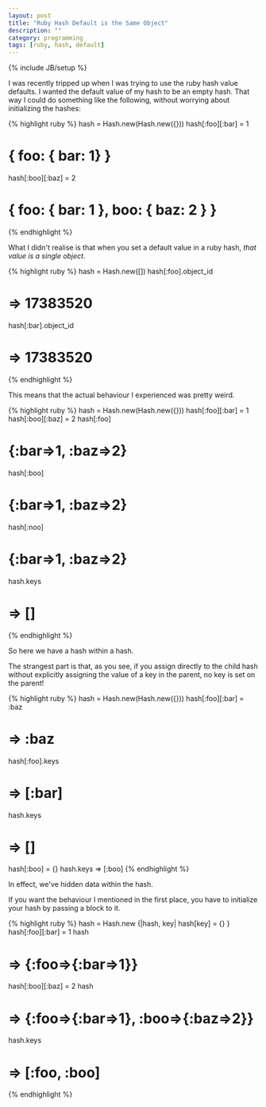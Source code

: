 ```yaml
---
layout: post
title: "Ruby Hash Default is the Same Object"
description: ""
category: programming
tags: [ruby, hash, default]
---
```

{% include JB/setup %}

I was recently tripped up when I was trying to use the ruby hash value defaults. I wanted the default value of my hash to be an empty hash. That way I could do something like the following, without worrying about initializing the hashes:

{% highlight ruby %}
hash = Hash.new(Hash.new({}))
hash[:foo][:bar] = 1
# { foo: { bar: 1} }
hash[:boo][:baz] = 2
# { foo: { bar: 1 }, boo: { baz: 2 } }
{% endhighlight %}

What I didn't realise is that when you set a default value in a ruby hash, _that value is a single object_.

{% highlight ruby %}
hash = Hash.new([])
hash[:foo].object_id
# => 17383520
hash[:bar].object_id
# => 17383520
{% endhighlight %}

This means that the actual behaviour I experienced was pretty weird.

{% highlight ruby %}
hash = Hash.new(Hash.new({}))
hash[:foo][:bar] = 1
hash[:boo][:baz] = 2
hash[:foo]
# {:bar=>1, :baz=>2}
hash[:boo]
# {:bar=>1, :baz=>2}
hash[:noo]
# {:bar=>1, :baz=>2}
hash.keys
# => []
{% endhighlight %}

So here we have a hash within a hash.

The strangest part is that, as you see, if you assign directly to the child hash without explicitly assigning the value of a key in the parent, no key is set on the parent!

{% highlight ruby %}
hash = Hash.new(Hash.new({}))
hash[:foo][:bar] = :baz
# => :baz
hash[:foo].keys
# => [:bar]
hash.keys
# => []
hash[:boo] = {}
hash.keys
 => [:boo]
{% endhighlight %}

In effect, we've hidden data within the hash.

If you want the behaviour I mentioned in the first place, you have to initialize your hash by passing a block to it.

{% highlight ruby %}
hash = Hash.new {|hash, key| hash[key] = {} }
hash[:foo][:bar] = 1
hash
# => {:foo=>{:bar=>1}}
hash[:boo][:baz] = 2
hash
# => {:foo=>{:bar=>1}, :boo=>{:baz=>2}}
hash.keys
# => [:foo, :boo]
{% endhighlight %}
